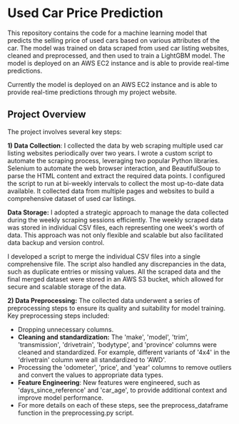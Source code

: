 # Used Car Price Prediction
This repository contains the code for a machine learning model that predicts the selling price of used cars based on various attributes of the car. The model was trained on data scraped from used car listing websites, cleaned and preprocessed, and then used to train a LightGBM model. The model is deployed on an AWS EC2 instance and is able to provide real-time predictions.

Currently the model is deployed on an AWS EC2 instance and is able to provide real-time predictions through my project website.

## Project Overview
The project involves several key steps:

**1) Data Collection**: I collected the data by web scraping multiple used car listing websites periodically over two years. I wrote a custom script to automate the scraping process, leveraging two popular Python libraries. Selenium to automate the web browser interaction, and BeautifulSoup to parse the HTML content and extract the required data points. I configured the script to run at bi-weekly intervals to collect the most up-to-date data available. It collected data from multiple pages and websites to build a comprehensive dataset of used car listings.

**Data Storage:** I adopted a strategic approach to manage the data collected during the weekly scraping sessions efficiently. The weekly scraped data was stored in individual CSV files, each representing one week's worth of data. This approach was not only flexible and scalable but also facilitated data backup and version control. 

I developed a script to merge the individual CSV files into a single comprehensive file. The script also handled any discrepancies in the data, such as duplicate entries or missing values. All the scraped data and the final merged dataset were stored in an AWS S3 bucket, which allowed for secure and scalable storage of the data.

**2) Data Preprocessing:** The collected data underwent a series of preprocessing steps to ensure its quality and suitability for model training. Key preprocessing steps included:
- Dropping unnecessary columns.
- **Cleaning and standardization:** The 'make', 'model', 'trim', 'transmission', 'drivetrain', 'bodytype', and 'province' columns were cleaned and standardized. For example, different variants of '4x4' in the 'drivetrain' column were all standardized to 'AWD'.
- Processing the 'odometer', 'price', and 'year' columns to remove outliers and convert the values to appropriate data types.
- **Feature Engineering**: New features were engineered, such as 'days_since_reference' and 'car_age', to provide additional context and improve model performance.
- For more details on each of these steps, see the preprocess_dataframe function in the preprocessing.py script.

